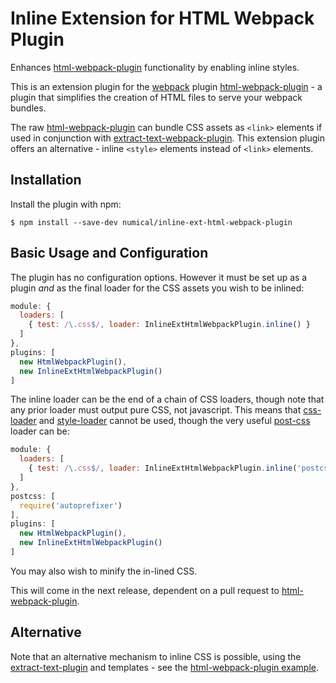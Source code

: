 Inline Extension for HTML Webpack Plugin
========================================
Enhances [html-webpack-plugin](https://github.com/ampedandwired/html-webpack-plugin)
functionality by enabling inline styles. 

This is an extension plugin for the [webpack](http://webpack.github.io) plugin [html-webpack-plugin](https://github.com/ampedandwired/html-webpack-plugin) - a plugin that simplifies the creation of HTML files to serve your webpack bundles.

The raw [html-webpack-plugin](https://github.com/ampedandwired/html-webpack-plugin) can bundle CSS assets as `<link>` elements if used in conjunction with [extract-text-webpack-plugin](https://github.com/webpack/extract-text-webpack-plugin).  This extension plugin offers an alternative - inline `<style>` elements instead of `<link>` elements.

Installation
------------
Install the plugin with npm:
```shell
$ npm install --save-dev numical/inline-ext-html-webpack-plugin
```

Basic Usage and Configuration
-----------------------------
The plugin has no configuration options.
However it must be set up as a plugin *and* as the final loader for the CSS assets you wish to be
inlined:

```javascript
module: {
  loaders: [
    { test: /\.css$/, loader: InlineExtHtmlWebpackPlugin.inline() }
  ]           
},
plugins: [
  new HtmlWebpackPlugin(),
  new InlineExtHtmlWebpackPlugin()
]  
```

The inline loader can be the end of a chain of CSS loaders, though note that any prior loader must output pure CSS, not javascript.  This means that [css-loader](https://www.npmjs.com/package/css-loader) and [style-loader](https://www.npmjs.com/package/style-loader) cannot be used, though the very useful [post-css](https://www.npmjs.com/package/postcss-loader) loader can be:

```javascript
module: {
  loaders: [
    { test: /\.css$/, loader: InlineExtHtmlWebpackPlugin.inline('postcss-loader') }
  ]           
},
postcss: [
  require('autoprefixer')
],
plugins: [
  new HtmlWebpackPlugin(),
  new InlineExtHtmlWebpackPlugin()
]  
```

You may also wish to minify the in-lined CSS.

This will come in the next release, dependent on a pull request to [html-webpack-plugin](https://github.com/ampedandwired/html-webpack-plugin).
 
Alternative
-----------
Note that an alternative mechanism to inline CSS is possible, using the
[extract-text-plugin](https://github.com/webpack/extract-text-webpack-plugin) and templates - see
the [html-webpack-plugin
example](https://github.com/ampedandwired/html-webpack-plugin/tree/master/examples/inline).
